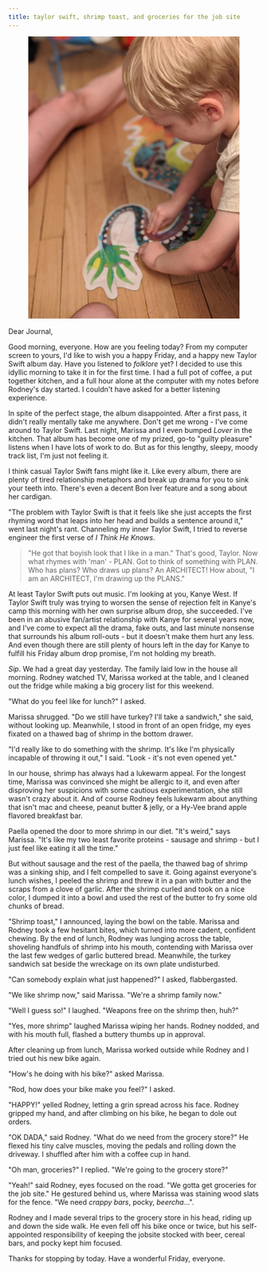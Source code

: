 ```yaml
---
title: taylor swift, shrimp toast, and groceries for the job site
---
```


<figure>
  <a href="/images/banners/2020-07-24.jpg">
    <img alt="banner" src="/images/banners/2020-07-24.jpg"/>
  </a>
</figure>

Dear Journal,

Good morning, everyone.  How are you feeling today?  From my computer
screen to yours, I'd like to wish you a happy Friday, and a happy new
Taylor Swift album day.  Have you listened to _folklore_ yet?  I
decided to use this idyllic morning to take it in for the first time.
I had a full pot of coffee, a put together kitchen, and a full hour
alone at the computer with my notes before Rodney's day started.  I
couldn't have asked for a better listening experience.

In spite of the perfect stage, the album disappointed.  After a first
pass, it didn't really mentally take me anywhere.  Don't get me
wrong - I've come around to Taylor Swift.  Last night, Marissa and I
even bumped _Lover_ in the kitchen.  That album has become one of my
prized, go-to "guilty pleasure" listens when I have lots of work to
do.  But as for this lengthy, sleepy, moody track list, I'm just not
feeling it.

I think casual Taylor Swift fans might like it.  Like every album,
there are plenty of tired relationship metaphors and break up drama
for you to sink your teeth into.  There's even a decent Bon Iver
feature and a song about her cardigan.

"The problem with Taylor Swift is that it feels like she just accepts
the first rhyming word that leaps into her head and builds a sentence
around it," went last night's rant.  Channeling my inner Taylor Swift,
I tried to reverse engineer the first verse of _I Think He Knows_.

> "He got that boyish look that I like in a man."  That's good,
> Taylor.  Now what rhymes with 'man' - PLAN.  Got to think of
> something with PLAN.  Who has plans?  Who draws up plans?  An
> ARCHITECT!  How about, "I am an ARCHITECT, I'm drawing up the
> PLANS."

At least Taylor Swift puts out music.  I'm looking at you, Kanye West.
If Taylor Swift truly was trying to worsen the sense of rejection felt
in Kanye's camp this morning with her own surprise album drop, she
succeeded.  I've been in an abusive fan/artist relationship with Kanye
for several years now, and I've come to expect all the drama, fake
outs, and last minute nonsense that surrounds his album roll-outs -
but it doesn't make them hurt any less.  And even though there are
still plenty of hours left in the day for Kanye to fulfill his Friday
album drop promise, I'm not holding my breath.

_Sip_.  We had a great day yesterday.  The family laid low in the
house all morning.  Rodney watched TV, Marissa worked at the table,
and I cleaned out the fridge while making a big grocery list for this
weekend.

"What do you feel like for lunch?" I asked.

Marissa shrugged.  "Do we still have turkey?  I'll take a sandwich,"
she said, without looking up.  Meanwhile, I stood in front of an open
fridge, my eyes fixated on a thawed bag of shrimp in the bottom
drawer.

"I'd really like to do something with the shrimp.  It's like I'm
physically incapable of throwing it out," I said.  "Look - it's not
even opened yet."

In our house, shrimp has always had a lukewarm appeal.  For the
longest time, Marissa was convinced she might be allergic to it, and
even after disproving her suspicions with some cautious
experimentation, she still wasn't crazy about it.  And of course
Rodney feels lukewarm about anything that isn't mac and cheese, peanut
butter & jelly, or a Hy-Vee brand apple flavored breakfast bar.

Paella opened the door to more shrimp in our diet.  "It's weird," says
Marissa.  "It's like my two least favorite proteins - sausage and
shrimp - but I just feel like eating it all the time."

But without sausage and the rest of the paella, the thawed bag of
shrimp was a sinking ship, and I felt compelled to save it.  Going
against everyone's lunch wishes, I peeled the shrimp and threw it in a
pan with butter and the scraps from a clove of garlic.  After the
shrimp curled and took on a nice color, I dumped it into a bowl and
used the rest of the butter to fry some old chunks of bread.

"Shrimp toast," I announced, laying the bowl on the table.  Marissa
and Rodney took a few hesitant bites, which turned into more cadent,
confident chewing.  By the end of lunch, Rodney was lunging across the
table, shoveling handfuls of shrimp into his mouth, contending with
Marissa over the last few wedges of garlic buttered bread.  Meanwhile,
the turkey sandwich sat beside the wreckage on its own plate
undisturbed.

"Can somebody explain what just happened?" I asked, flabbergasted.

"We like shrimp now," said Marissa.  "We're a shrimp family now."

"Well I guess so!" I laughed.  "Weapons free on the shrimp then, huh?"

"Yes, more shrimp" laughed Marissa wiping her hands.  Rodney nodded,
and with his mouth full, flashed a buttery thumbs up in approval.

After cleaning up from lunch, Marissa worked outside while Rodney and
I tried out his new bike again.

"How's he doing with his bike?" asked Marissa.

"Rod, how does your bike make you feel?" I asked.

"HAPPY!" yelled Rodney, letting a grin spread across his face.  Rodney
gripped my hand, and after climbing on his bike, he began to dole out
orders.

"OK DADA," said Rodney.  "What do we need from the grocery store?"  He
flexed his tiny calve muscles, moving the pedals and rolling down the
driveway.  I shuffled after him with a coffee cup in hand.

"Oh man, groceries?" I replied.  "We're going to the grocery store?"

"Yeah!" said Rodney, eyes focused on the road.  "We gotta get
groceries for the job site."  He gestured behind us, where Marissa was
staining wood slats for the fence.  "We need _crappy bars_, pocky,
_beercha_...".

Rodney and I made several trips to the grocery store in his head,
riding up and down the side walk.  He even fell off his bike once or
twice, but his self-appointed responsibility of keeping the jobsite
stocked with beer, cereal bars, and pocky kept him focused.

Thanks for stopping by today.  Have a wonderful Friday, everyone.
